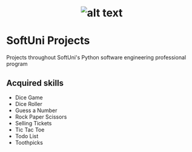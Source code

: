# <p align="center"> ![alt text](https://github.com/Dimitrov-S-Dev-Python/SoftUni_Projects/blob/master/SoftUni-Logo.png) <p>
# SoftUni Projects
Projects throughout SoftUni's Python software engineering professional program
## Acquired skills
- Dice Game
- Dice Roller
- Guess a Number
- Rock Paper Scissors
- Selling Tickets
- Tic Tac Toe
- Todo List
- Toothpicks
